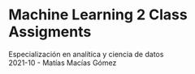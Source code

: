 # Machine Learning 2 Class Assigments

Especialización en analítica y ciencia de datos\
2021-10 - Matías Macías Gómez
